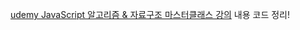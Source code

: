 [udemy JavaScript 알고리즘 & 자료구조 마스터클래스 강의](https://www.udemy.com/course/best-javascript-data-structures/) 내용 코드 정리!
